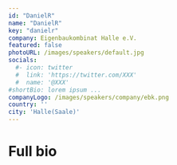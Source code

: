 ```yaml
---
id: "DanielR"
name: "DanielR"
key: "danielr"
company: Eigenbaukombinat Halle e.V.
featured: false
photoURL: /images/speakers/default.jpg
socials:
  #- icon: twitter
  #  link: 'https://twitter.com/XXX'
  #  name: '@XXX'
#shortBio: lorem ipsum ...
companyLogo: /images/speakers/company/ebk.png
country: ''
city: 'Halle(Saale)'
---
```


# Full bio